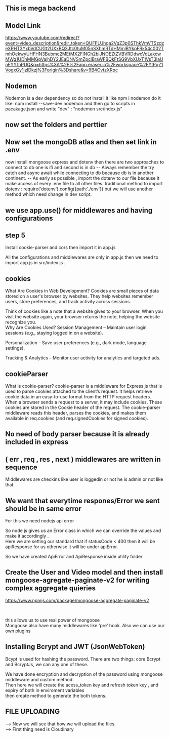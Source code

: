 ## This is mega backend

## Model Link 
https://www.youtube.com/redirect?event=video_description&redir_token=QUFFLUhqa2VqZ3p0SThkVmVTSzdzeXRHT3YxbVdCUGt2UXxBQ3Jtc0tuM05nSXhmRTdHMmlBYkpFRk54c002TmhOekwyUHFHN3Bubmc2MEtMX2FlNGh2blJNOEZtZVBVRDdwcVdLakcwMWg1UDhMMGpVajhDY2JEaDNVSmZpclBraWFBQkFtSG9VbXUxT1VsT3laUnFYY1hPUQ&q=https%3A%2F%2Fapp.eraser.io%2Fworkspace%2FYtPqZ1VogxGy1jzIDkzj%3Forigin%3Dshare&v=9B4CvtzXRpc

## Nodemon
Nodemon is a dev dependency so do not install it like npm i nodemon
do it like: npm install --save-dev nodemon
and then go to scripts in pacakage.json and write 
"dev" : "nodemon src/index.js"

## now set the folders and perttier

## Now set the mongoDB atlas and then set link in .env

now install mongoose express and dotenv
then there are two approaches to connect to db one is ifi and second is in db
-- Always remember the try catch and async await while connecting to db because db is in another continent.
-- As early as possible , import the dotenv to our file because it make access of every .env file to all other files.
  traditional method to import dotenv : require('dotenv').config({path:'./env'})
  but we will use another method which need change in dev script. 

## we use app.use() for middlewares and having configurations

## step 5
Install cookie-parser and cors then import it in app.js <br/>

All the configurations and middlewares are only in app.js then we need to import app.js in src/index.js .


## cookies

What Are Cookies in Web Development?
Cookies are small pieces of data stored on a user's browser by websites. They help websites remember users, store preferences, and track activity across sessions.

Think of cookies like a note that a website gives to your browser. When you visit the website again, your browser returns the note, helping the website recognize you.
<br/>
Why Are Cookies Used?
Session Management – Maintain user login sessions (e.g., staying logged in on a website).

Personalization – Save user preferences (e.g., dark mode, language settings).

Tracking & Analytics – Monitor user activity for analytics and targeted ads.

## cookieParser

What is cookie-parser?
cookie-parser is a middleware for Express.js that is used to parse cookies attached to the client’s request. It helps retrieve cookie data in an easy-to-use format from the HTTP request headers.
<br/>
When a browser sends a request to a server, it may include cookies. These cookies are stored in the Cookie header of the request. The cookie-parser middleware reads this header, parses the cookies, and makes them available in req.cookies (and req.signedCookies for signed cookies).

## No need of body parser because it is already included in express 

## ( err , req , res , next ) middlewares are written in sequence 
Middlewares are checkins like user is loggedin or not he is admin or not like that.

## We want that everytime respones/Error we sent should be in same error 
For this we need nodejs api error <br/>

So node js gives us an Error class in which we can override the values and make it accordingly .
<br/>
Here we are setting our standard that if statusCode < 400 then it will be apiResponse for us otherwise it will be under apiError.

So we have created ApiError and ApiResponse inside utility folder


## Create the User and Video model and then install mongoose-agregate-paginate-v2 for writing complex aggregate quieries

https://www.npmjs.com/package/mongoose-aggregate-paginate-v2

<br/>

this allows us to use real power of mongoose
<br/>
Mongoose also have many middlewares like 'pre' hook. Also we can use our own plugins 

## Installing Bcrypt and JWT (JsonWebToken)
Bcypt is used for hashing the password. There are two things: core Bcrypt and BcryptJs, we can any one of these.
<br/>

We have done encryption and decryption of the password using mongoose middleware and custom method.
<br/>
Then here we will create the acess_token key and refresh token key , and expiry of both in enviroment variables <br/>
then create method to generate the both tokens.

## FILE UPLOADING

--> Now we will see that how we will upload the files. <br>
--> First thing need is Cloudinary

